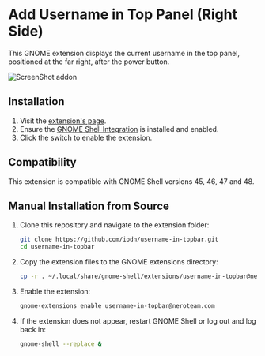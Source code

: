 # Add Username in Top Panel (Right Side)

This GNOME extension displays the current username in the top panel, positioned at the far right, after the power button.

![ScreenShot addon](https://github.com/user-attachments/assets/7f04e25a-e244-4ce8-85cf-8f82981f3472)


## Installation

1. Visit the [extension's page](https://extensions.gnome.org/extension/7904/username-in-top-panel-right-side/).
2. Ensure the [GNOME Shell Integration](https://wiki.gnome.org/Projects/GnomeShellIntegrationForChrome) is installed and enabled.
3. Click the switch to enable the extension.

## Compatibility

This extension is compatible with GNOME Shell versions 45, 46, 47 and 48.


## Manual Installation from Source

1. Clone this repository and navigate to the extension folder:
   ```bash
   git clone https://github.com/iodn/username-in-topbar.git
   cd username-in-topbar
   ```
2. Copy the extension files to the GNOME extensions directory:
   ```bash
   cp -r . ~/.local/share/gnome-shell/extensions/username-in-topbar@neroteam.com
   ```
3. Enable the extension:
   ```bash
   gnome-extensions enable username-in-topbar@neroteam.com
   ```
4. If the extension does not appear, restart GNOME Shell or log out and log back in:
   ```bash
   gnome-shell --replace &
   ```